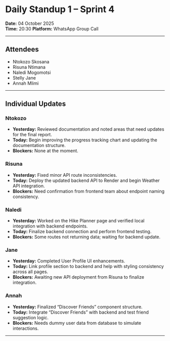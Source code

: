 # Daily Standup 1 – Sprint 4

**Date:** 04 October 2025  
**Time:** 20:30 
**Platform:** WhatsApp Group Call  

---

## Attendees
- Ntokozo Skosana 
- Risuna Ntimana  
- Naledi Mogomotsi  
- Stelly Jane  
- Annah Mlimi  

---

## Individual Updates

### **Ntokozo**
- **Yesterday:** Reviewed documentation and noted areas that need updates for the final report.  
- **Today:** Begin improving the progress tracking chart and updating the documentation structure.  
- **Blockers:** None at the moment.  

### **Risuna**
- **Yesterday:** Fixed minor API route inconsistencies.  
- **Today:** Deploy the updated backend API to Render and begin Weather API integration.  
- **Blockers:** Need confirmation from frontend team about endpoint naming consistency.  

### **Naledi**
- **Yesterday:** Worked on the Hike Planner page and verified local integration with backend endpoints.  
- **Today:** Finalize backend connection and perform frontend testing.  
- **Blockers:** Some routes not returning data; waiting for backend update.  

### **Jane**
- **Yesterday:** Completed User Profile UI enhancements.  
- **Today:** Link profile section to backend and help with styling consistency across all pages.  
- **Blockers:** Awaiting new API deployment from Risuna to finalize integration.  

### **Annah**
- **Yesterday:** Finalized “Discover Friends” component structure.  
- **Today:** Integrate “Discover Friends” with backend and test friend suggestion logic.  
- **Blockers:** Needs dummy user data from database to simulate interactions.    

---

